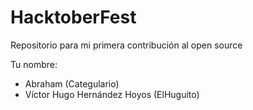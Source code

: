 # HacktoberFest

Repositorio para mi primera contribución al open source

Tu nombre:

* Abraham (Categulario)
* Víctor Hugo Hernández Hoyos (ElHuguito)
